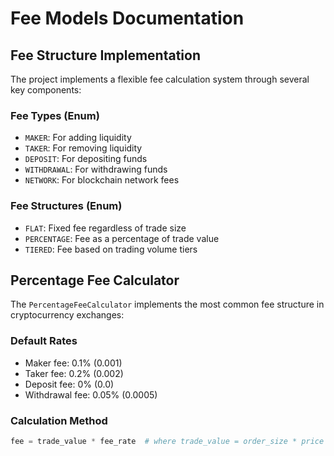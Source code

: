 # Fee Models Documentation

## Fee Structure Implementation

The project implements a flexible fee calculation system through several key components:

### Fee Types (Enum)
- `MAKER`: For adding liquidity
- `TAKER`: For removing liquidity
- `DEPOSIT`: For depositing funds
- `WITHDRAWAL`: For withdrawing funds
- `NETWORK`: For blockchain network fees

### Fee Structures (Enum)
- `FLAT`: Fixed fee regardless of trade size
- `PERCENTAGE`: Fee as a percentage of trade value
- `TIERED`: Fee based on trading volume tiers

## Percentage Fee Calculator

The `PercentageFeeCalculator` implements the most common fee structure in cryptocurrency exchanges:

### Default Rates
- Maker fee: 0.1% (0.001)
- Taker fee: 0.2% (0.002)
- Deposit fee: 0% (0.0)
- Withdrawal fee: 0.05% (0.0005)

### Calculation Method
```python
fee = trade_value * fee_rate  # where trade_value = order_size * price

